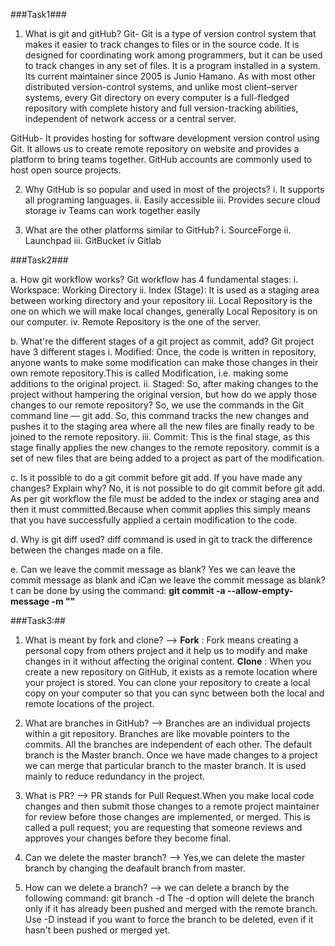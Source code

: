 ###Task1###


1. What is git and gitHub?
Git- Git is a type of version control system that makes it easier to track changes to files or in the source code. It is designed for coordinating work among programmers, but it can be used to track changes in any set of files. It is a program installed in a system. 
Its current maintainer since 2005 is Junio Hamano. As with most other distributed version-control systems, and unlike most client–server systems, every Git directory on every computer is a full-fledged repository with complete history and full version-tracking abilities, independent of network access or a central server.

GitHub- It provides hosting for software development version control using Git. It allows us to create remote repository on website and provides a platform to bring teams together.
GitHub accounts are commonly used to host open source projects.

2. Why GitHub is so popular and used in most of the projects?
i. It supports all programing languages.
ii. Easily accessible 
iii. Provides secure cloud storage 
iv Teams can work together easily

3. What are the other platforms similar to GitHub?
i. SourceForge
ii. Launchpad
iii. GitBucket
iv Gitlab


###Task2###


a. How git workflow works?
  Git workflow has 4 fundamental stages: 
  i.   Workspace: Working Directory 
  ii.  Index (Stage): It is used as a staging area between working directory and your repository
  iii. Local Repository is the one on which we will make local changes, generally Local Repository is on our computer.
  iv.  Remote Repository is the one of the server.

b. What're the different stages of a git project as commit, add?
   Git project have 3 different stages
   i.   Modified: Once, the code is written in repository, anyone wants to make some modification can make those changes in their own remote repository.This is called Modification, i.e. making some additions to the original project.
   ii.  Staged: So, after making changes to the project without hampering the original version, but how do we apply those changes to our remote repository? So, we use the commands in the Git command line — git add. So, this command tracks the new changes and pushes it to the staging area where all the new files are finally ready to be joined to the remote repository.
   iii. Commit: This is the final stage, as this stage finally applies the new changes to the remote repository. commit is a set of new files that are being added to a project as part of the modification.

c. Is it possible to do a git commit before git add. If you have made any changes? Explain why?
   No, it is not possible to do git commit before git add. As per git workflow the file must be added to the index or staging area and then it must committed.Because when commit applies this simply means that you have successfully applied a certain modification to the code.

d. Why is git diff used?
   diff command is used in git to track the difference between the changes made on a file.

e. Can we leave the commit message as blank?
   Yes we can leave the commit message as blank and iCan we leave the commit message as blank?t can be done by using the command: **git commit -a --allow-empty-message -m ""**



###Task3:##

1. What is meant by fork and clone?
--> **Fork** : 
    Fork means creating a personal copy from others project and it help us to modify and make changes in it without affecting the original content. 
    **Clone** : 
    When you create a new repository on GitHub, it exists as a remote location where your project is stored. You can clone your repository to create a local copy on your computer so that you can sync between both the local and remote locations of the project.

2. What are branches in GitHub? 
--> Branches are an individual projects within a git repository. Branches are like movable pointers to the commits. All the branches are independent of each other. The default branch is the Master branch. Once we have made changes to a project we can merge that particular branch to the master branch. It is used mainly to reduce redundancy in the project.
3. What is PR?
--> PR stands for Pull Request.When you make local code changes and then submit those changes to a remote project maintainer for review before those changes are implemented, or merged.
    This is called a pull request; you are requesting that someone reviews and approves your changes before they become final.

4. Can we delete the master branch?
--> Yes,we can delete the master branch by changing the deafault branch from master.
5. How can we delete a branch?
--> we can delete a branch by the following command:
    git branch -d 
    The -d option will delete the branch only if it has already been pushed and merged with the remote branch. Use -D instead if you want to force the branch to be deleted, even if it hasn't been pushed or merged yet.

